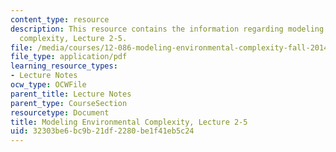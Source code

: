 ```yaml
---
content_type: resource
description: This resource contains the information regarding modeling environmental
  complexity, Lecture 2-5.
file: /media/courses/12-086-modeling-environmental-complexity-fall-2014/32303be6bc9b21df2280be1f41eb5c24_MIT12_086F14_twolevels.pdf
file_type: application/pdf
learning_resource_types:
- Lecture Notes
ocw_type: OCWFile
parent_title: Lecture Notes
parent_type: CourseSection
resourcetype: Document
title: Modeling Environmental Complexity, Lecture 2-5
uid: 32303be6-bc9b-21df-2280-be1f41eb5c24
---
```

